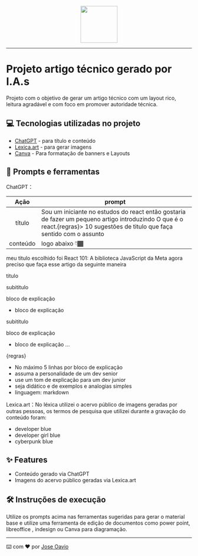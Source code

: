 <p align="center">
    <img width="100" src="./assets/badge AI Article.png">
</p>

-------

# Projeto artigo técnico gerado por I.A.s

Projeto com o objetivo de gerar um artigo técnico com um layout rico, leitura agradável e com foco em promover autoridade técnica.

## 💻 Tecnologias utilizadas no projeto

- [ChatGPT](https://chat.openai.com/) - para título e conteúdo
- [Lexica.art](https://lexica.art/) - para gerar imagens
- [Canva](https://www.canva.com/pt_br/) - Para formatação de banners e Layouts

## 📄 Prompts e ferramentas

ChatGPT：

|   Ação   | prompt                                                                                                                                                                                                                                                                         |
| :------: | ------------------------------------------------------------------------------------------------------------------------------------------------------------------------------------------------------------------------------------------------------------------------------ |
|  título  | Sou um iniciante no estudos do react então gostaria de fazer um pequeno artigo introduzindo O que é o react.{regras}> 10 sugestões  de titulo que faça sentido com o assunto                                                                                                                                                                                                    |
| conteúdo | logo abaixo 👇🏾

meu titulo escolhido foi React 101: A biblioteca JavaScript da Meta agora preciso que faça esse artigo da seguinte maneira

titulo

subititulo 

bloco de explicação
   - bloco de explicação

subititulo 

bloco de explicação
   - bloco de explicação
...

{regras}

- No máximo 5 linhas por bloco de explicação
- assuma a personalidade de um dev senior
- use um tom de explicação para um dev junior
- seja didático e de exemplos e analogias simples 
- linguagem: markdown
 
Lexica.art：No léxica utilizei o acervo público de imagens geradas por outras pessoas, os termos de pesquisa que utilizei durante a gravação do conteúdo foram:

- developer blue
- developer girl blue
- cyberpunk blue

## ✨ Features

- Conteúdo gerado via ChatGPT
- Imagens do acervo público geradas via Lexica.art

## 🛠️ Instruções de execução

Utilize os prompts acima nas ferramentas sugeridas para gerar o material base e utilize uma ferramenta de edição de documentos como power point, libreoffice , indesign ou Canva para diagramação.

---

⌨️ com ❤️ por [Jose Oavio](https://github.com/joseotavi0)
